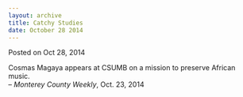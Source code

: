 ```yaml
---
layout: archive
title: Catchy Studies
date: October 28 2014
---
```





<span class="date">Posted on Oct 28, 2014    </span>
<p>Cosmas Magaya appears at CSUMB on a mission to preserve African
music.<br>
&#x2013; <em>Monterey County Weekly</em>, Oct. 23, 2014</br></p>





